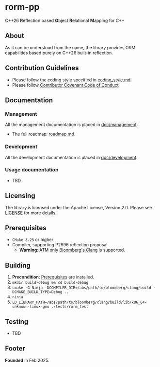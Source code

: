 # rorm-pp
C++26 **R**eflection based **O**bject **R**elational **M**apping for C++

## About
As it can be understood from the name, the library provides ORM capabilities based purely on C++26 built-in reflection.


## Contribution Guidelines
- Please follow the coding style specified in [coding_style.md](./doc/development/coding_style.md).
- Please follow [Contributor Covenant Code of Conduct](https://www.contributor-covenant.org/version/2/1/code_of_conduct/)


## Documentation
### Management
All the management documentation is placed in [doc/management](./doc/management).
- The full roadmap: [roadmap.md](./doc/management/roadmap.md).

### Development
All the development documentation is placed in [doc/development](./doc/development).

### Usage documentation
- TBD

## Licensing
The library is licensed under the Apache License, Version 2.0. Please see [LICENSE](./LICENSE) for more details.

## Prerequisites
- `CMake 3.25` or higher
- Compiler, supporting P2996 reflection proposal
  - **Warning**: ATM only [Bloomberg's Clang](./doc/development/bloomber_clang_setup.md) is supported.

## Building
1. **Precondition**: [Prerequisites](#prerequisites) are installed.
2. `mkdir build-debug && cd build-debug`
3. `cmake -G Ninja -DCOMPILER_DIR=/abs/path/to/bloomberg/clang/build -DCMAKE_BUILD_TYPE=Debug ..`
4. `ninja`
5. `LD_LIBRARY_PATH=/abs/path/to/bloomberg/clang/build/lib/x86_64-unknown-linux-gnu ./tests/rorm_test`


## Testing
- TBD


## Footer
**Founded** in Feb 2025.
